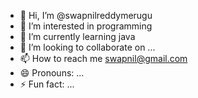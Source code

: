 - 👋 Hi, I’m @swapnilreddymerugu
- 👀 I’m interested in programming
- 🌱 I’m currently learning java
- 💞️ I’m looking to collaborate on ...
- 📫 How to reach me swapnil@gmail.com
- 😄 Pronouns: ...
- ⚡ Fun fact: ...

<!---
swapnilreddymerugu/swapnilreddymerugu is a ✨ special ✨ repository because its `README.md` (this file) appears on your GitHub profile.
You can click the Preview link to take a look at your changes.
--->
